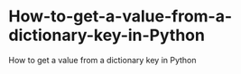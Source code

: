 # How-to-get-a-value-from-a-dictionary-key-in-Python
How to get a value from a dictionary key in Python
